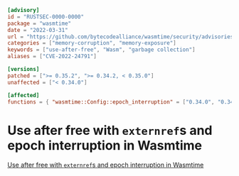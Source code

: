 ```toml
[advisory]
id = "RUSTSEC-0000-0000"
package = "wasmtime"
date = "2022-03-31"
url = "https://github.com/bytecodealliance/wasmtime/security/advisories/GHSA-gwc9-348x-qwv2"
categories = ["memory-corruption", "memory-exposure"]
keywords = ["use-after-free", "Wasm", "garbage collection"]
aliases = ["CVE-2022-24791"]

[versions]
patched = [">= 0.35.2", ">= 0.34.2, < 0.35.0"]
unaffected = ["< 0.34.0"]

[affected]
functions = { "wasmtime::Config::epoch_interruption" = ["0.34.0", "0.34.1", "0.35.0", "0.35.1"] }
```

# Use after free with `externref`s and epoch interruption in Wasmtime

[Use after free with `externref`s and epoch interruption in Wasmtime](https://github.com/bytecodealliance/wasmtime/security/advisories/GHSA-gwc9-348x-qwv2)
